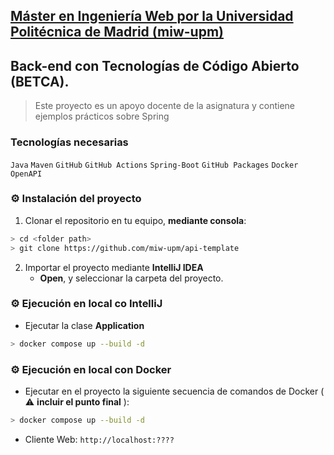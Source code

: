 ## [Máster en Ingeniería Web por la Universidad Politécnica de Madrid (miw-upm)](http://miw.etsisi.upm.es)

## Back-end con Tecnologías de Código Abierto (BETCA).
> Este proyecto es un apoyo docente de la asignatura y contiene ejemplos prácticos sobre Spring

### Tecnologías necesarias
`Java` `Maven` `GitHub` `GitHub Actions` `Spring-Boot` `GitHub Packages` `Docker` `OpenAPI`

### :gear: Instalación del proyecto
1. Clonar el repositorio en tu equipo, **mediante consola**:
```sh
> cd <folder path>
> git clone https://github.com/miw-upm/api-template
```
2. Importar el proyecto mediante **IntelliJ IDEA**  
   * **Open**, y seleccionar la carpeta del proyecto.

### :gear: Ejecución en local co IntelliJ
* Ejecutar la clase **Application**
```sh
> docker compose up --build -d
```
### :gear: Ejecución en local con Docker
* Ejecutar en el proyecto la siguiente secuencia de comandos de Docker ( :warning: **incluir el punto final** ):
```sh
> docker compose up --build -d
```

* Cliente Web: `http://localhost:????`
